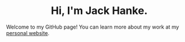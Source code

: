 <h1 align="center">Hi, I'm Jack Hanke.</h1>

Welcome to my GitHub page! You can learn more about my work at my [personal website](https://jackhanke.github.io/).


